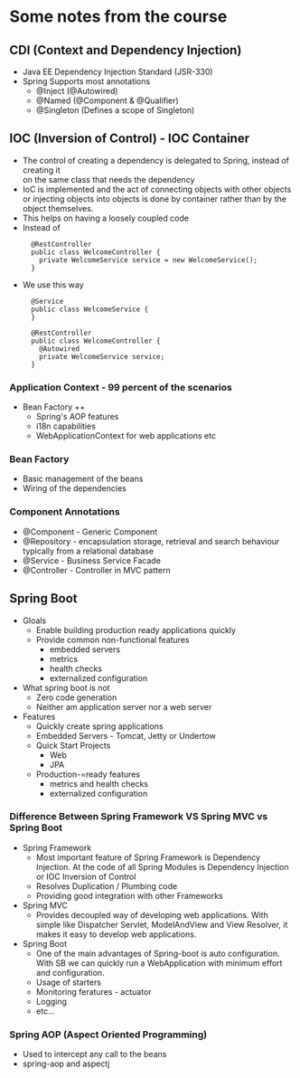 # Some notes from the course

## CDI (Context and Dependency Injection)

* Java EE Dependency Injection Standard (JSR-330)
* Spring Supports most annotations
    * @Inject (@Autowired)
    * @Named (@Component & @Qualifier)
    * @Singleton (Defines a scope of Singleton)

## IOC (Inversion of Control) - IOC Container

* The control of creating a dependency is delegated to Spring, instead of creating it  
  on the same class that needs the dependency
* IoC is implemented and the act of connecting objects with other objects or injecting objects into objects is done by
  container rather than by the object themselves.
* This helps on having a loosely coupled code
* Instead of
  ```
    @RestController
    public class WelcomeController {
      private WelcomeService service = new WelcomeService();
    }
  ```
* We use this way
  ```
    @Service
    public class WelcomeService {
    }
  
    @RestController
    public class WelcomeController {
      @Autowired
      private WelcomeService service;
    }
  ```

### Application Context - 99 percent of the scenarios

* Bean Factory ++
    * Spring's AOP features
    * i18n capabilities
    * WebApplicationContext for web applications etc

### Bean Factory

* Basic management of the beans
* Wiring of the dependencies

### Component Annotations

* @Component - Generic Component
* @Repository - encapsulation storage, retrieval and search behaviour typically from a relational database
* @Service - Business Service Facade
* @Controller - Controller in MVC pattern

## Spring Boot

* Gloals
    * Enable building production ready applications quickly
    * Provide common non-functional features
        * embedded servers
        * metrics
        * health checks
        * externalized configuration
* What spring boot is not
    * Zero code generation
    * Neither am application server nor a web server
* Features
    * Quickly create spring applications
    * Embedded Servers - Tomcat, Jetty or Undertow
    * Quick Start Projects
        * Web
        * JPA
    * Production-=ready features
        * metrics and health checks
        * externalized configuration


### Difference Between Spring Framework VS Spring MVC vs Spring Boot
* Spring Framework
  * Most important feature of Spring Framework is Dependency Injection. At the code of all Spring Modules is Dependency Injection or IOC Inversion of Control
  * Resolves Duplication / Plumbing code
  * Providing good integration with other Frameworks
* Spring MVC
  * Provides decoupled way of developing web applications. With simple like Dispatcher Servlet, ModelAndView and View Resolver, it makes it easy to develop web applications.
* Spring Boot
  * One of the main advantages of Spring-boot is auto configuration. With SB we can quickly run a WebApplication with minimum effort and configuration.
  * Usage of starters
  * Monitoring feratures - actuator
  * Logging
  * etc...


### Spring AOP (Aspect Oriented Programming)
* Used to intercept any call to the beans
* spring-aop and aspectj
